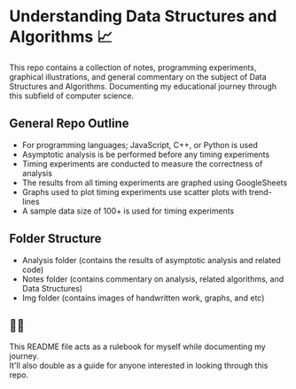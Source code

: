 # Understanding Data Structures and Algorithms 📈

This repo contains a collection of notes, programming experiments, graphical illustrations, and general commentary on the subject of Data Structures and Algorithms. Documenting my educational journey through this subfield of computer science.

## General Repo Outline

- For programming languages; JavaScript, C++, or Python is used
- Asymptotic analysis is be performed before any timing experiments
- Timing experiments are conducted to measure the correctness of analysis
- The results from all timing experiments are graphed using GoogleSheets
- Graphs used to plot timing experiments use scatter plots with trend-lines
- A sample data size of 100+ is used for timing experiments

## Folder Structure

- Analysis folder (contains the results of asymptotic analysis and related code)
- Notes folder (contains commentary on analysis, related algorithms, and Data Structures)
- Img folder (contains images of handwritten work, graphs, and etc) 

## 📄😎

This README file acts as a rulebook for myself while documenting my journey.<br>
It'll also double as a guide for anyone interested in looking through this repo.
